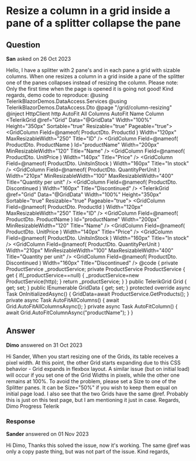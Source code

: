 # Resize a column in a grid inside a pane of a splitter collapse the pane

## Question

**San** asked on 26 Oct 2023

Hello, I have a splitter with 2 pane's and in each pane a grid with sizable columns. When one resizes a column in a grid inside a pane of the splitter one of the panes collapses instead of resizing the column. Please note: Only the first time when the page is opened it is going not good! Kind regards, demo code to reproduce: @using TelerikBlazorDemos.DataAccess.Services @using TelerikBlazorDemos.DataAccess.Dto @page "/grid/column-resizing" @inject HttpClient http <DemoConfigurator> <DemoConfiguratorColumn Description="Auto Fit Columns"> <TelerikButton OnClick="@AutoFitAllColumns"> AutoFit All Columns </TelerikButton> <TelerikButton OnClick="@AutoFitColumn"> AutoFit Name Column </TelerikButton> </DemoConfiguratorColumn> </DemoConfigurator> <TelerikSplitter Orientation="@SplitterOrientation.Horizontal"> <SplitterPanes> <SplitterPane Collapsible="false"> <TelerikGrid @ref="Grid" Data="@GridData" Width="100%" Height="350px" Sortable="true" Resizable="true" Pageable="true"> <GridColumns> <GridColumn Field=@nameof( ProductDto. ProductId ) Width="120px" MaxResizableWidth="250" Title="ID" /> <GridColumn Field=@nameof( ProductDto. ProductName ) Id="productName" Width="200px" MinResizableWidth="120" Title="Name" /> <GridColumn Field=@nameof( ProductDto. UnitPrice ) Width="140px" Title="Price" /> <GridColumn Field=@nameof( ProductDto. UnitsInStock ) Width="160px" Title="In stock" /> <GridColumn Field=@nameof( ProductDto. QuantityPerUnit ) Width="210px" MinResizableWidth="100" MaxResizableWidth="400" Title="Quantity per unit" /> <GridColumn Field=@nameof( ProductDto. Discontinued ) Width="160px" Title="Discontinued" /> </GridColumns> </TelerikGrid> </SplitterPane> <SplitterPane Collapsible="false"> <TelerikGrid @ref="Grid" Data="@GridData" Width="100%" Height="350px" Sortable="true" Resizable="true" Pageable="true"> <GridColumns> <GridColumn Field=@nameof( ProductDto. ProductId ) Width="120px" MaxResizableWidth="250" Title="ID" /> <GridColumn Field=@nameof( ProductDto. ProductName ) Id="productName" Width="200px" MinResizableWidth="120" Title="Name" /> <GridColumn Field=@nameof( ProductDto. UnitPrice ) Width="140px" Title="Price" /> <GridColumn Field=@nameof( ProductDto. UnitsInStock ) Width="160px" Title="In stock" /> <GridColumn Field=@nameof( ProductDto. QuantityPerUnit ) Width="210px" MinResizableWidth="100" MaxResizableWidth="400" Title="Quantity per unit" /> <GridColumn Field=@nameof( ProductDto. Discontinued ) Width="160px" Title="Discontinued" /> </GridColumns> </TelerikGrid> </SplitterPane> </SplitterPanes> </TelerikSplitter> @code { private ProductService _productService; private ProductService ProductService { get { if(_productService==null) { _productService=new ProductService(http); } return _productService; } } public TelerikGrid <ProductDto> Grid { get; set; } public IEnumerable <ProductDto> GridData { get; set; } protected override async Task OnInitializedAsync() { GridData=await ProductService.GetProducts(); } private async Task AutoFitAllColumns() { await Grid.AutoFitAllColumnsAsync(); } private async Task AutoFitColumn() { await Grid.AutoFitColumnAsync("productName"); } }

## Answer

**Dimo** answered on 31 Oct 2023

Hi Sander, When you start resizing one of the Grids, its table receives a pixel width. At this point, the other Grid starts expanding due to this CSS behavior - Grid expands in flexbox layout. A similar issue (but on initial load) will occur if you set one of the Grid Widths in pixels, while the other one remains at 100%. To avoid the problem, please set a Size to one of the Splitter panes. It can be Size="50%" if you wish to keep them equal on initial page load. I also see that the two Grids have the same @ref. Probably this is just on this test page, but I am mentioning it just in case. Regards, Dimo Progress Telerik

### Response

**Sander** answered on 01 Nov 2023

Hi Dimo, Thanks this solved the issue, now it's working. The same @ref was only a copy paste thing, but was not part of the issue. Kind regards,
